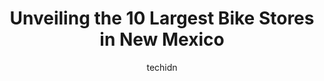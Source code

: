 ---
layout: ampstory
image: https://i0.wp.com/paketmu.com/wp-content/uploads/2023/06/board-house-and-bike-shop-0-in-new-mexico-1686370926.jpeg?resize=640,853
author: techidn
featured: false
description: Explore the diverse Bike Store scene in New Mexico, home to an incredible selection of 10 establishments catering to every taste. Whether youre in search of iconic favorites or undiscovered
title: Unveiling the 10 Largest Bike Stores in New Mexico
cover:
   title: Unveiling the 10 Largest Bike Stores in New Mexico
   subtitle: RICKPATE
   background: https://paketmu.com/wp-content/uploads/2023/06/board-house-and-bike-shop-0-in-new-mexico-1686370926.jpeg

pages: 
 - layout: thirds
   top: <h1>#1 Trek Bicycle Albuquerque</h1>
   bottom: "<p>Everyone I talked at Trek of Albuquerque was very helpful and knowledgeable. They under-promised and over-delivered getting my new bike built 2 weeks ahead of schedule.Se</p>"
   background: https://paketmu.com/wp-content/uploads/2023/06/board-house-and-bike-shop-1-in-new-mexico-1686370927.jpeg
   backgroundblur: true
 - layout: thirds
   top: <h1>#2 REI</h1>
   bottom: "<p>REI has become Abacrombie & Fitch 2.0.   I just came in to buy a coat. Four different sales associates asked me if I was a member before asking if I needed help. The hard</p>"
   background: https://paketmu.com/wp-content/uploads/2023/06/board-house-and-bike-shop-2-in-new-mexico-1686370928.jpeg
   cta:
      link: https://paketmu.com/unveiling-the-10-largest-bike-stores-in-new-mexico/
      text: Unveiling the 10 Largest Bike Stores in New Mexico
 - layout: thirds
   top: <h1>#3 Fat Tire Cycles - Montaño</h1>
   bottom: "<p>Hands down the BEST bike shop I have ever been to. My partner and I both bought gravel bikes from the shop and Matt (the manager) and Eric (the owner), went above and bey</p>"
   background: https://paketmu.com/wp-content/uploads/2023/06/board-house-and-bike-shop-3-in-new-mexico-1686370930.jpeg
   cta:
      link: https://paketmu.com/unveiling-the-10-largest-bike-stores-in-new-mexico/
      text: Unveiling the 10 Largest Bike Stores in New Mexico
 - layout: thirds
   top: <h1>#4 High Desert Bicycles Inc</h1>
   bottom: "<p>6624 Caminito Coors NW, Albuquerque, NM 87120, United States</p>"
   background: https://images.unsplash.com/photo-1540457036297-448b6b99e91c?ixlib=rb-4.0.3&ixid=MnwxMjA3fDB8MHxwaG90by1wYWdlfHx8fGVufDB8fHx8&auto=format&fit=crop&w=640&h=853&q=80
   cta:
      link: https://paketmu.com/unveiling-the-10-largest-bike-stores-in-new-mexico/
      text: Unveiling the 10 Largest Bike Stores in New Mexico
 - layout: thirds
   top: <h1>#5 The Broken Spoke</h1>
   bottom: "<p>1426 Cerrillos Rd, Santa Fe, NM 87505, United States</p>"
   background: https://images.unsplash.com/photo-1597773150796-e5c14ebecbf5?ixlib=rb-4.0.3&ixid=MnwxMjA3fDB8MHxwaG90by1wYWdlfHx8fGVufDB8fHx8&auto=format&fit=crop&w=640&h=853&q=80
   cta:
      link: https://paketmu.com/unveiling-the-10-largest-bike-stores-in-new-mexico/
      text: Unveiling the 10 Largest Bike Stores in New Mexico
 - layout: thirds
   top: <h1>#6 Mellow Velo</h1>
   bottom: "<p>132 E Marcy St, Santa Fe, NM 87501, United States</p>"
   background: https://images.unsplash.com/photo-1618556658017-fd9c732d1360?ixlib=rb-4.0.3&ixid=MnwxMjA3fDB8MHxwaG90by1wYWdlfHx8fGVufDB8fHx8&auto=format&fit=crop&w=640&h=853&q=80
   cta:
      link: https://paketmu.com/unveiling-the-10-largest-bike-stores-in-new-mexico/
      text: Unveiling the 10 Largest Bike Stores in New Mexico
 - layout: thirds
   top: <h1>#7 Bikeworks Albuquerque</h1>
   bottom: "<p>2920 Stanford Dr NE Suite D, Albuquerque, NM 87107, United States</p>"
   background: https://images.unsplash.com/photo-1533998839656-76f5e4b2bccb?ixlib=rb-4.0.3&ixid=MnwxMjA3fDB8MHxwaG90by1wYWdlfHx8fGVufDB8fHx8&auto=format&fit=crop&w=640&h=853&q=80
   cta:
      link: https://paketmu.com/unveiling-the-10-largest-bike-stores-in-new-mexico/
      text: Unveiling the 10 Largest Bike Stores in New Mexico
 - layout: thirds
   middle: Continue reading...
   background: https://images.unsplash.com/photo-1489648022186-8f49310909a0?ixlib=rb-4.0.3&ixid=MnwxMjA3fDB8MHxwaG90by1wYWdlfHx8fGVufDB8fHx8&auto=format&fit=crop&w=640&h=853&q=80
   cta:
      link: https://paketmu.com/unveiling-the-10-largest-bike-stores-in-new-mexico/
      text: Unveiling the 10 Largest Bike Stores in New Mexico
      
---